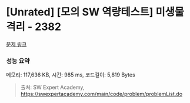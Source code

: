 # [Unrated] [모의 SW 역량테스트] 미생물 격리 - 2382 

[문제 링크](https://swexpertacademy.com/main/code/problem/problemDetail.do?contestProbId=AV597vbqAH0DFAVl) 

### 성능 요약

메모리: 117,636 KB, 시간: 985 ms, 코드길이: 5,819 Bytes



> 출처: SW Expert Academy, https://swexpertacademy.com/main/code/problem/problemList.do